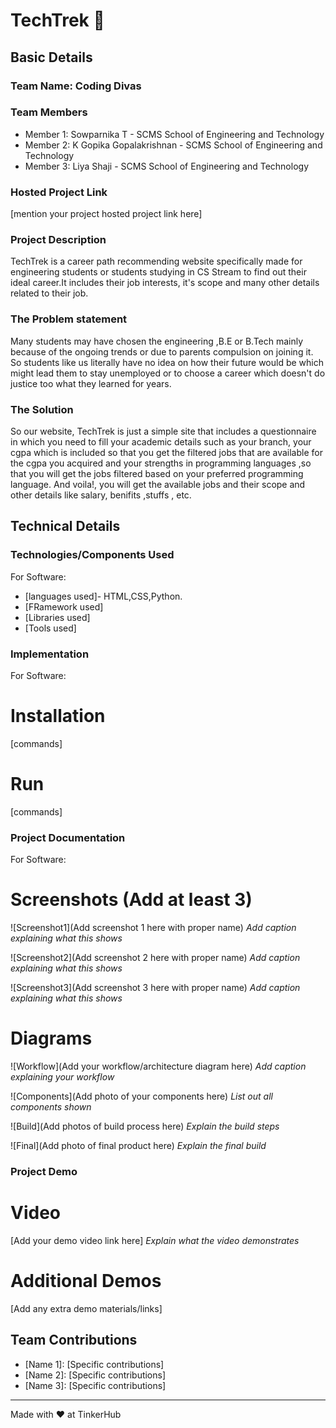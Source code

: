 # TechTrek 🎯


## Basic Details
### Team Name: Coding Divas


### Team Members
- Member 1: Sowparnika T - SCMS School of Engineering and Technology
- Member 2: K Gopika Gopalakrishnan - SCMS School of Engineering and Technology
- Member 3: Liya Shaji - SCMS School of Engineering and Technology

### Hosted Project Link
[mention your project hosted project link here]

### Project Description
TechTrek is a career path recommending website specifically made for engineering students or students studying in CS Stream to find out their ideal career.It includes their job interests, it's scope and many other details related to their job.

### The Problem statement
Many students may have chosen the engineering ,B.E or B.Tech mainly because of the ongoing trends or due to parents compulsion on joining it. So students like us literally have no idea on how their future would be which might lead them to stay unemployed or to choose a career which doesn't do justice too what they learned for years.

### The Solution
So our website, TechTrek is just a simple site that includes a questionnaire in which you need to fill your academic details such as your branch, your cgpa which is included so that you get the filtered jobs that are available for the cgpa you acquired and your strengths in programming languages ,so that you will get the jobs filtered based on your preferred programming language. And voila!, you will get the available jobs and their scope and other details like salary, benifits ,stuffs , etc.


## Technical Details
### Technologies/Components Used
For Software:
- [languages used]- HTML,CSS,Python.
- [FRamework used]
- [Libraries used]
- [Tools used]


### Implementation
For Software:
# Installation
[commands]

# Run
[commands]

### Project Documentation
For Software:

# Screenshots (Add at least 3)
![Screenshot1](Add screenshot 1 here with proper name)
*Add caption explaining what this shows*

![Screenshot2](Add screenshot 2 here with proper name)
*Add caption explaining what this shows*

![Screenshot3](Add screenshot 3 here with proper name)
*Add caption explaining what this shows*

# Diagrams
![Workflow](Add your workflow/architecture diagram here)
*Add caption explaining your workflow*


![Components](Add photo of your components here)
*List out all components shown*

![Build](Add photos of build process here)
*Explain the build steps*

![Final](Add photo of final product here)
*Explain the final build*

### Project Demo
# Video
[Add your demo video link here]
*Explain what the video demonstrates*

# Additional Demos
[Add any extra demo materials/links]

## Team Contributions
- [Name 1]: [Specific contributions]
- [Name 2]: [Specific contributions]
- [Name 3]: [Specific contributions]

---
Made with ❤️ at TinkerHub
